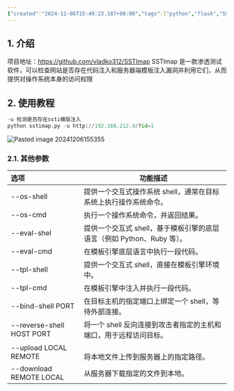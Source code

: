 ```yaml
---
{"created":"2024-12-06T15:49:23.187+08:00","tags":["python","flask","SSTI"],"Type":"Note","dg-publish":true,"aliases":["SSTIMAP"],"permalink":"/26-工具使用/SSTIMAP使用/","dgPassFrontmatter":true,"noteIcon":"2"}
---
```


## 1. 介绍
项目地址：https://github.com/vladko312/SSTImap
SSTImap 是一款渗透测试软件，可以检查网站是否存在代码注入和服务器端模板注入漏洞并利用它们，从而提供对操作系统本身的访问权限

## 2. 使用教程

```python
-u 检测是否存在ssti模版注入
python sstimap.py -u http://192.168.212.4/?id=1
```

![Pasted image 20241206155355](https://yurain.oss-cn-chengdu.aliyuncs.com/Obsidian/Pasted%20image%2020241206155355.png)
### 2.1. 其他参数

| 选项                        | 功能描述                                         |
| :------------------------ | -------------------------------------------- |
| --os-shell                | 提供一个交互式操作系统 shell，通常在目标系统上执行操作系统命令。          |
| --os-cmd                  | 执行一个操作系统命令，并返回结果。                            |
| --eval-shel               | 提供一个交互式 shell，基于模板引擎的底层语言（例如 Python、Ruby 等）。 |
| --eval-cmd                | 在模板引擎底层语言中执行一段代码。                            |
| --tpl-shell               | 提供一个交互式 shell，直接在模板引擎环境中。                    |
| --tpl-cmd                 | 在模板引擎中注入并执行一段代码。                             |
| --bind-shell PORT         | 在目标主机的指定端口上绑定一个 shell，等待外部连接。                |
| --reverse-shell HOST PORT | 将一个 shell 反向连接到攻击者指定的主机和端口，用于远程访问目标。         |
| --upload LOCAL REMOTE     | <br>将本地文件上传到服务器上的指定路径。                       |
| --download REMOTE LOCAL   | 从服务器下载指定的文件到本地。                              |
